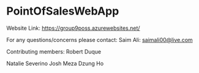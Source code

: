 # PointOfSalesWebApp
Website Link: https://group9poss.azurewebsites.net/

For any questions/concerns please contact:
Saim Ali: saimali00@live.com

Contributing members: 
Robert Duque

Natalie Severino
Josh Meza
Dzung Ho
